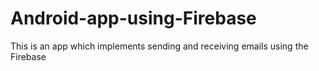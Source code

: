 # Android-app-using-Firebase
This is an app which implements sending and receiving emails using the Firebase
